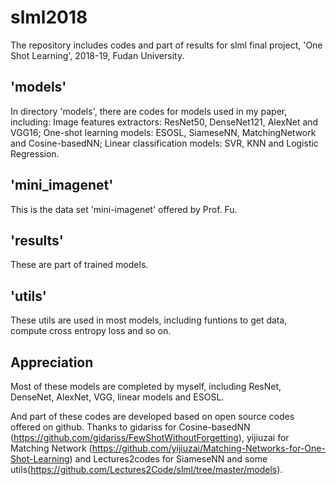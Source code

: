 # slml2018
The repository includes codes and part of results for slml final project, 'One Shot Learning', 2018-19, Fudan University.


## 'models'
In directory 'models', there are codes for models used in my paper, including:
Image features extractors: ResNet50, DenseNet121, AlexNet and VGG16;
One-shot learning models: ESOSL, SiameseNN, MatchingNetwork and Cosine-basedNN;
Linear classification models: SVR, KNN and Logistic Regression.


## 'mini_imagenet'
This is the data set 'mini-imagenet' offered by Prof. Fu.


## 'results'
These are part of trained models.


## 'utils'
These utils are used in most models, including funtions to get data, compute cross entropy loss and so on.


## Appreciation
Most of these models are completed by myself, including ResNet, DenseNet, AlexNet, VGG, linear models and ESOSL.

And part of these codes are developed based on open source codes offered on github. Thanks to gidariss for Cosine-basedNN (https://github.com/gidariss/FewShotWithoutForgetting), yijiuzai for Matching Network (https://github.com/yijiuzai/Matching-Networks-for-One-Shot-Learning) and Lectures2codes for SiameseNN and some utils(https://github.com/Lectures2Code/slml/tree/master/models).
